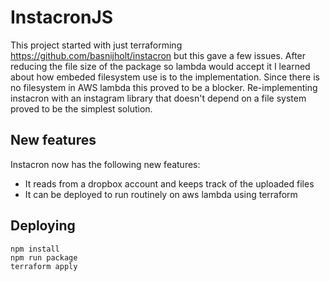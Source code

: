 # InstacronJS

This project started with just terraforming https://github.com/basnijholt/instacron but this gave a few issues. After reducing the file size of the package so lambda would accept it I learned about how embeded filesystem use is to the implementation. Since there is no filesystem in AWS lambda this proved to be a blocker. Re-implementing instacron with an instagram library that doesn't depend on a file system proved to be the simplest solution. 

## New features

Instacron now has the following new features:
- It reads from a dropbox account and keeps track of the uploaded files
- It can be deployed to run routinely on aws lambda using terraform

## Deploying

```
npm install
npm run package
terraform apply
```
